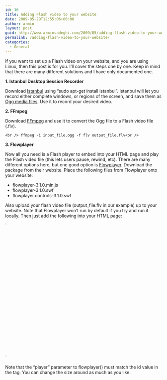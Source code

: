 ```yaml
---
id: 16
title: Adding Flash video to your website
date: 2009-05-29T12:55:06+00:00
author: armin
layout: post
guid: http://www.arminsadeghi.com/2009/05/adding-flash-video-to-your-website/
permalink: /adding-flash-video-to-your-website/
categories:
  - General
---
```

<!-- google_ad_section_start -->

If you want to set up a Flash video on your website, and you are using Linux, then this post is for you. I&#8217;ll cover the steps one by one. Keep in mind that there are many different solutions and I have only documented one.

<!--more-->

**1. Istanbul Desktop Session Recorder**
  
Download [Istanbul](http://live.gnome.org/Istanbul) using &#8220;sudo apt-get install istanbul&#8221;. Istanbul will let you record either complete windows, or regions of the screen, and save them as [Ogg media files](http://www.xiph.org/ogg/). Use it to record your desired video.

**2. FFmpeg**
  
Download [FFmpeg](http://www.ffmpeg.org) and use it to convert the Ogg file to a Flash video file (.flv).
  
`<br />
ffmpeg -i input_file.ogg -f flv output_file.flv<br />
` 
  
**3. Flowplayer**
  
Now all you need is a Flash player to embed into your HTML page and play the Flash video file (this lets users pause, rewind, etc). There are many different options here, but one good option is [Flowplayer](http://flowplayer.org). Download the package from their website. Place the following files from Flowplayer onto your website:

  * flowplayer-3.1.0.min.js
  * flowplayer-3.1.0.swf
  * flowplayer.controls-3.1.0.swf

Also upload your flash video file (output_file.flv in our example) up to your website. Note that Flowplayer won&#8217;t run by default if you try and run it locally. Then just add the following into your HTML page:
  
`<br />
<script src="flowplayer-3.1.0.min.js"></script><br />
<a href="output_file.flv" style="display:block;width:425px;height:300px;" id="player"></a><br />
<script language="JavaScript"><br />
flowplayer("player", "flowplayer-3.1.0.swf");<br />
</script><br />
` 
  
Note that the &#8220;player&#8221; parameter to flowplayer() must match the id value in the <a> tag. You can change the size around as much as you like.

<!-- google_ad_section_end -->
